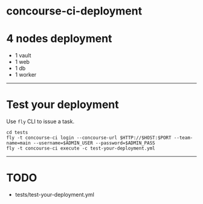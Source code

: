 # concourse-ci-deployment

# 4 nodes deployment

* 1 vault
* 1 web
* 1 db
* 1 worker

---

# Test your deployment

Use `fly` CLI to issue a task.

```
cd tests
fly -t concourse-ci login --concourse-url $HTTP://$HOST:$PORT --team-name=main --username=$ADMIN_USER --password=$ADMIN_PASS
fly -t concourse-ci execute -c test-your-deployment.yml
```

---

# TODO

* tests/test-your-deployment.yml
